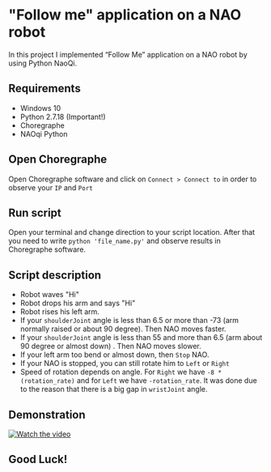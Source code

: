 # "Follow me" application on a NAO robot
In this project I implemented “Follow Me” application on a NAO robot by using Python NaoQi. 

## Requirements
* Windows 10
* Python 2.7.18 (Important!)
* Choregraphe
* NAOqi Python

## Open Choregraphe
Open Choregraphe software and click on `Connect > Connect to` in order to observe your `IP` and `Port`

## Run script
Open your terminal and change direction to your script location. After that you need to write `python 'file_name.py'` and observe results in Choregraphe software.

## Script description
* Robot waves "Hi"
* Robot drops his arm and says "Hi"
* Robot rises his left arm.
* If your `shoulderJoint` angle is less than 6.5 or more than -73 (arm normally raised or about 90 degree). Then NAO moves faster.
* If your `shoulderJoint` angle is less than 55 and more than 6.5 (arm about 90 degree or almost down) . Then NAO moves slower. 
* If your left arm too bend or almost down, then `Stop` NAO.
* If your NAO is stopped, you can still rotate him to `Left` or `Right`
* Speed of rotation depends on angle. For `Right` we have `-8 * (rotation_rate)` and for `Left` we have `-rotation_rate`. It was done due to the reason that there is a big gap in `wristJoint` angle.

## Demonstration
[![Watch the video](http://i3.ytimg.com/vi/bdWDjS8xPiY/hqdefault.jpg)](https://www.youtube.com/watch?v=bdWDjS8xPiY&feature=youtu.be)

## Good Luck!
